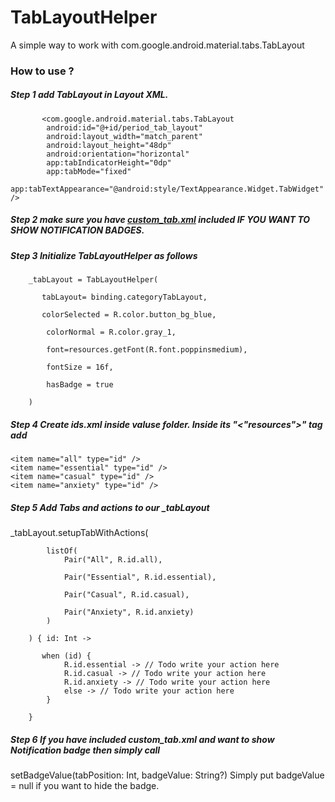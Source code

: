 # TabLayoutHelper
A simple way to work with com.google.android.material.tabs.TabLayout

### How to use ?

##### Step 1 add TabLayout in Layout XML.

           <com.google.android.material.tabs.TabLayout
            android:id="@+id/period_tab_layout"
            android:layout_width="match_parent"
            android:layout_height="48dp"
            android:orientation="horizontal"
            app:tabIndicatorHeight="0dp"
            app:tabMode="fixed"
            app:tabTextAppearance="@android:style/TextAppearance.Widget.TabWidget" />
            
            
##### Step 2 make sure you have <a href="custom_tab.xml">custom_tab.xml</a> included IF YOU WANT TO SHOW NOTIFICATION BADGES.


##### Step 3 Initialize TabLayoutHelper as follows

        _tabLayout = TabLayoutHelper(
        
           tabLayout= binding.categoryTabLayout,
           
           colorSelected = R.color.button_bg_blue,
           
            colorNormal = R.color.gray_1,
            
            font=resources.getFont(R.font.poppinsmedium),
            
            fontSize = 16f,
            
            hasBadge = true  
            
        )
        
##### Step 4 Create ids.xml inside valuse folder. Inside its "<"resources">"  tag add


    <item name="all" type="id" />
    <item name="essential" type="id" />
    <item name="casual" type="id" />
    <item name="anxiety" type="id" />

##### Step 5 Add Tabs and actions to our _tabLayout

_tabLayout.setupTabWithActions(

            listOf(
                Pair("All", R.id.all),
                
                Pair("Essential", R.id.essential),
                
                Pair("Casual", R.id.casual),
                
                Pair("Anxiety", R.id.anxiety)
            )
            
        ) { id: Int ->

           when (id) {
                R.id.essential -> // Todo write your action here
                R.id.casual -> // Todo write your action here
                R.id.anxiety -> // Todo write your action here
                else -> // Todo write your action here
            }

        }
        
##### Step 6 If you have included custom_tab.xml and want to show Notification badge then simply call 

setBadgeValue(tabPosition: Int, badgeValue: String?)
Simply put badgeValue = null if you want to hide the badge.
